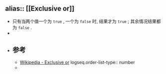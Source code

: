 alias:: [[Exclusive or]]
---

- 只有当两个值一个为 `true` , 一个为 `false` 时, 结果才为 `true` ; 其余情况结果都为 `false` .
-
- ## 参考
	- [Wikipedia - Exclusive or](https://en.wikipedia.org/wiki/Exclusive_or)
	  logseq.order-list-type:: number
	-
